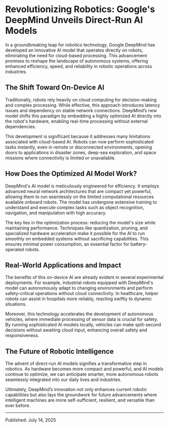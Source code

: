 # Revolutionizing Robotics: Google's DeepMind Unveils Direct-Run AI Models

In a groundbreaking leap for robotics technology, Google DeepMind has developed an innovative AI model that operates directly on robots, eliminating the need for cloud-based processing. This advancement promises to reshape the landscape of autonomous systems, offering enhanced efficiency, speed, and reliability in robotic operations across industries.

## The Shift Toward On-Device AI

Traditionally, robots rely heavily on cloud computing for decision-making and complex processing. While effective, this approach introduces latency issues and dependency on stable network connections. DeepMind’s new model shifts this paradigm by embedding a highly optimized AI directly into the robot's hardware, enabling real-time processing without external dependencies.

This development is significant because it addresses many limitations associated with cloud-based AI. Robots can now perform sophisticated tasks instantly, even in remote or disconnected environments, opening doors to applications in disaster zones, deep-sea exploration, and space missions where connectivity is limited or unavailable.

## How Does the Optimized AI Model Work?

DeepMind's AI model is meticulously engineered for efficiency. It employs advanced neural network architectures that are compact yet powerful, allowing them to run seamlessly on the limited computational resources available onboard robots. The model has undergone extensive training to understand and execute complex tasks such as object recognition, navigation, and manipulation with high accuracy.

The key lies in the optimization process: reducing the model's size while maintaining performance. Techniques like quantization, pruning, and specialized hardware acceleration make it possible for the AI to run smoothly on embedded systems without sacrificing capabilities. This ensures minimal power consumption, an essential factor for battery-operated robots.

## Real-World Applications and Impact

The benefits of this on-device AI are already evident in several experimental deployments. For example, industrial robots equipped with DeepMind's model can autonomously adapt to changing environments and perform safety-critical operations without cloud connectivity. In healthcare, helper robots can assist in hospitals more reliably, reacting swiftly to dynamic situations.

Moreover, this technology accelerates the development of autonomous vehicles, where immediate processing of sensor data is crucial for safety. By running sophisticated AI models locally, vehicles can make split-second decisions without awaiting cloud input, enhancing overall safety and responsiveness.

## The Future of Robotic Intelligence

The advent of direct-run AI models signifies a transformative step in robotics. As hardware becomes more compact and powerful, and AI models continue to optimize, we can anticipate smarter, more autonomous robots seamlessly integrated into our daily lives and industries.

Ultimately, DeepMind’s innovation not only enhances current robotic capabilities but also lays the groundwork for future advancements where intelligent machines are more self-sufficient, resilient, and versatile than ever before.

---

Published: July 14, 2025

